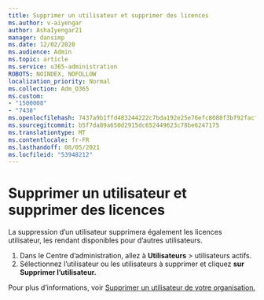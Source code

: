 ```yaml
---
title: Supprimer un utilisateur et supprimer des licences
ms.author: v-aiyengar
author: AshaIyengar21
manager: dansimp
ms.date: 12/02/2020
ms.audience: Admin
ms.topic: article
ms.service: o365-administration
ROBOTS: NOINDEX, NOFOLLOW
localization_priority: Normal
ms.collection: Adm_O365
ms.custom:
- "1500008"
- "7438"
ms.openlocfilehash: 7437a9b1ffd483244222c7bda192e25e76efc8088f3bf92facfb27ee5bf0e503
ms.sourcegitcommit: b5f7da89a650d2915dc652449623c78be6247175
ms.translationtype: MT
ms.contentlocale: fr-FR
ms.lasthandoff: 08/05/2021
ms.locfileid: "53948212"
---
```

# <a name="delete-a-user-and-remove-licenses"></a>Supprimer un utilisateur et supprimer des licences

La suppression d’un utilisateur supprimera également les licences utilisateur, les rendant disponibles pour d’autres utilisateurs. 
1. Dans le Centre d’administration, allez à **Utilisateurs** > utilisateurs actifs.
1. Sélectionnez l’utilisateur ou les utilisateurs à supprimer et cliquez **sur Supprimer l’utilisateur.**

Pour plus d’informations, voir [Supprimer un utilisateur de votre organisation.](https://docs.microsoft.com/microsoft-365/admin/add-users/delete-a-user) 